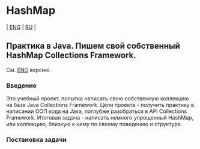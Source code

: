 # HashMap
| [ENG](https://github.com/A1eksMa/HashMap/blob/main/README.md) | [RU](https://github.com/A1eksMa/HashMap/blob/main/README_RU.md) | 

## Практика в Java. Пишем свой собственный HashMap Collections Framework.
См. [ENG](https://github.com/A1eksMa/HashMap/blob/main/README.md) версию.

### Введение
Это учебный проект, попытка написать свою собственную коллекцию на базе Java Collections Framework. Цели проекта - получить практику в написании ООП кода на Java, поглубже разобраться в API Collections Framework. Итоговая задача - написать немного упрощенный HashMap, или коллекцию, близкую к нему по своему поведению и структуре.

### Постановка задачи
